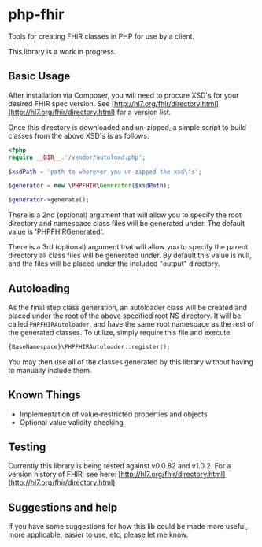 # php-fhir
Tools for creating FHIR classes in PHP for use by a client.

This library is a work in progress.

## Basic Usage

After installation via Composer, you will need to procure XSD's for your desired FHIR spec version.  See
[http://hl7.org/fhir/directory.html](http://hl7.org/fhir/directory.html) for a version list.

Once this directory is downloaded and un-zipped, a simple script to build classes from the above XSD's is as follows:

```php
<?php
require __DIR__.'/vendor/autoload.php';

$xsdPath = 'path to wherever you un-zipped the xsd\'s';

$generator = new \PHPFHIR\Generator($xsdPath);

$generator->generate();
```

There is a 2nd (optional) argument that will allow you to specify the root directory and namespace
class files will be generated under.  The default value is 'PHPFHIRGenerated'.

There is a 3rd (optional) argument that will allow you to specify the parent directory all
class files will be generated under.  By default this value is null, and the files
will be placed under the included "output" directory.

## Autoloading

As the final step class generation, an autoloader class will be created and placed under the root
of the above specified root NS directory.  It will be called `PHPFHIRAutoloader`, and have the same
root namespace as the rest of the generated classes.  To utilize, simply require this file and execute

```php
{BaseNamespace}\PHPFHIRAutoloader::register();
```

You may then use all of the classes generated by this library without having to manually include them.

## Known Things

- Implementation of value-restricted properties and objects
- Optional value validity checking

## Testing

Currently this library is being tested against v0.0.82 and v1.0.2.  For a version history of FHIR, see here:
[http://hl7.org/fhir/directory.html](http://hl7.org/fhir/directory.html)

## Suggestions and help

If you have some suggestions for how this lib could be made more useful, more applicable, easier to use, etc, please
let me know.
